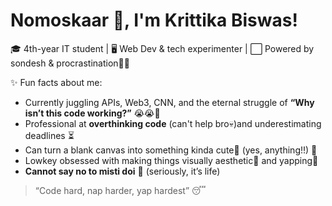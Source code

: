 # Nomoskaar 🤭, I'm Krittika Biswas!  

🎓 4th-year IT student | 🖥️ Web Dev & tech experimenter |  ⬜ Powered by sondesh & procrastination🤌🏻

✨ Fun facts about me:  
- Currently juggling APIs, Web3, CNN, and the eternal struggle of **“Why isn’t this code working?”** 😭😭🤌
- Professional at **overthinking code** (can't help bro💀)and underestimating deadlines ⏳  
- Can turn a blank canvas into something kinda cute🎀 (yes, anything!!) 🎨  
- Lowkey obsessed with making things visually aesthetic💙 and yapping💅
- **Cannot say no to misti doi** 🤤 (seriously, it’s life)
<!--
## 💻 Skills
*(coming soon, with cute icons ofc 😎)*  

## 📫 Connect with me
- Insta vibes: [@your_insta](https://www.instagram.com/)  
- LinkedIn creep: [Krittika Biswas](https://www.linkedin.com/)  -->

> “Code hard, nap harder, yap hardest” 😴
